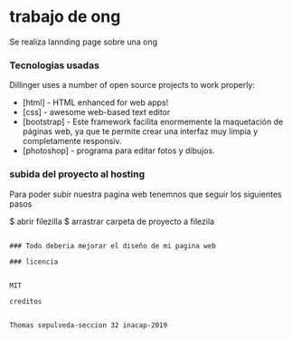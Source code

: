 # trabajo de ong

Se realiza lannding page sobre una ong

### Tecnologias usadas

Dillinger uses a number of open source projects to work properly:

* [html] - HTML enhanced for web apps!
* [css] - awesome web-based text editor
* [bootstrap] - Este framework facilita enormemente la maquetación de páginas web, ya que te permite crear una interfaz muy limpia y completamente responsiv.
* [photoshop] - programa para editar fotos y dibujos.

### subida del proyecto al hosting

Para poder subir nuestra pagina web tenemnos que seguir los siguientes pasos


$ abrir filezilla
$ arrastrar carpeta de proyecto a filezila
```ir a la siguiente direccion de url

### Todo deberia mejorar el diseño de mi pagina web

### licencia


MIT

creditos


Thomas sepulveda-seccion 32 inacap-2019
